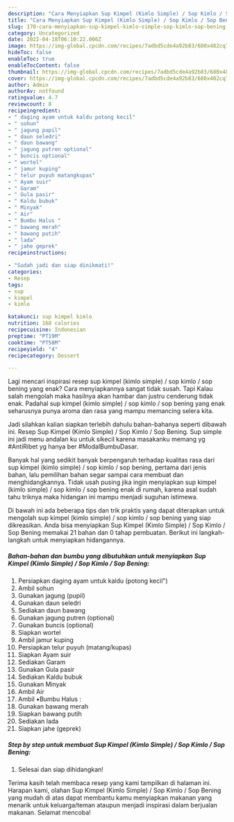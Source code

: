 ```yaml
---
description: "Cara Menyiapkan Sup Kimpel (Kimlo Simple) / Sop Kimlo / Sop Bening yang Lezat"
title: "Cara Menyiapkan Sup Kimpel (Kimlo Simple) / Sop Kimlo / Sop Bening yang Lezat"
slug: 170-cara-menyiapkan-sup-kimpel-kimlo-simple-sop-kimlo-sop-bening-yang-lezat
category: Uncategorized
date: 2022-04-18T06:10:22.006Z
image: https://img-global.cpcdn.com/recipes/7adbd5cde4a92b83/680x482cq70/sup-kimpel-kimlo-simple-sop-kimlo-sop-bening-foto-resep-utama.jpg
hideToc: false
enableToc: true
enableTocContent: false
thumbnail: https://img-global.cpcdn.com/recipes/7adbd5cde4a92b83/680x482cq70/sup-kimpel-kimlo-simple-sop-kimlo-sop-bening-foto-resep-utama.jpg
cover: https://img-global.cpcdn.com/recipes/7adbd5cde4a92b83/680x482cq70/sup-kimpel-kimlo-simple-sop-kimlo-sop-bening-foto-resep-utama.jpg
author: Admin
authorAv: notfound
ratingvalue: 4.7
reviewcount: 8
recipeingredient:
- " daging ayam untuk kaldu potong kecil"
- " sohun"
- " jagung pupil"
- " daun seledri"
- " daun bawang"
- " jagung putren optional"
- " buncis optional"
- " wortel"
- " jamur kuping"
- " telur puyuh matangkupas"
- " Ayam suir"
- " Garam"
- " Gula pasir"
- " Kaldu bubuk"
- " Minyak"
- " Air"
- " Bumbu Halus "
- " bawang merah"
- " bawang putih"
- " lada"
- " jahe geprek"
recipeinstructions:

- "Sudah jadi dan siap dinikmati!"
categories:
- Resep
tags:
- sup
- kimpel
- kimlo

katakunci: sup kimpel kimlo 
nutrition: 168 calories
recipecuisine: Indonesian
preptime: "PT19M"
cooktime: "PT58M"
recipeyield: "4"
recipecategory: Dessert

---
```



Lagi mencari inspirasi resep sup kimpel (kimlo simple) / sop kimlo / sop bening yang enak? Cara menyiapkannya sangat tidak susah. Tapi Kalau salah mengolah maka hasilnya akan hambar dan justru cenderung tidak enak. Padahal sup kimpel (kimlo simple) / sop kimlo / sop bening yang enak seharusnya punya aroma dan rasa yang mampu memancing selera kita.


Jadi silahkan kalian siapkan terlebih dahulu bahan-bahanya seperti dibawah ini. Resep Sup Kimpel (Kimlo Simple) / Sop Kimlo / Sop Bening. Sup simple ini jadi menu andalan ku untuk sikecil karena masakanku memang yg #AntiRibet yg hanya ber #ModalBumbuDasar.

Banyak hal yang sedikit banyak berpengaruh terhadap kualitas rasa dari sup kimpel (kimlo simple) / sop kimlo / sop bening, pertama dari jenis bahan, lalu pemilihan bahan segar sampai cara membuat dan menghidangkannya. Tidak usah pusing jika ingin menyiapkan sup kimpel (kimlo simple) / sop kimlo / sop bening enak di rumah, karena asal sudah tahu triknya maka hidangan ini mampu menjadi suguhan istimewa.


Di bawah ini ada beberapa tips dan trik praktis yang dapat diterapkan untuk mengolah sup kimpel (kimlo simple) / sop kimlo / sop bening yang siap dikreasikan. Anda bisa menyiapkan Sup Kimpel (Kimlo Simple) / Sop Kimlo / Sop Bening memakai 21 bahan dan 0 tahap pembuatan. Berikut ini langkah-langkah untuk menyiapkan hidangannya.

<!--inarticleads1-->

##### Bahan-bahan dan bumbu yang dibutuhkan untuk menyiapkan Sup Kimpel (Kimlo Simple) / Sop Kimlo / Sop Bening:

1. Persiapkan  daging ayam untuk kaldu (potong kecil&#34;)
1. Ambil  sohun
1. Gunakan  jagung (pupil)
1. Gunakan  daun seledri
1. Sediakan  daun bawang
1. Gunakan  jagung putren (optional)
1. Gunakan  buncis (optional)
1. Siapkan  wortel
1. Ambil  jamur kuping
1. Persiapkan  telur puyuh (matang/kupas)
1. Siapkan  Ayam suir
1. Sediakan  Garam
1. Gunakan  Gula pasir
1. Sediakan  Kaldu bubuk
1. Gunakan  Minyak
1. Ambil  Air
1. Ambil  ▪️Bumbu Halus :
1. Gunakan  bawang merah
1. Siapkan  bawang putih
1. Sediakan  lada
1. Siapkan  jahe (geprek)




<!--inarticleads2-->

##### Step by step untuk membuat Sup Kimpel (Kimlo Simple) / Sop Kimlo / Sop Bening:


1. Selesai dan siap dihidangkan!



Terima kasih telah membaca resep yang kami tampilkan di halaman ini. Harapan kami, olahan Sup Kimpel (Kimlo Simple) / Sop Kimlo / Sop Bening yang mudah di atas dapat membantu kamu menyiapkan makanan yang menarik untuk keluarga/teman ataupun menjadi inspirasi dalam berjualan makanan. Selamat mencoba!
